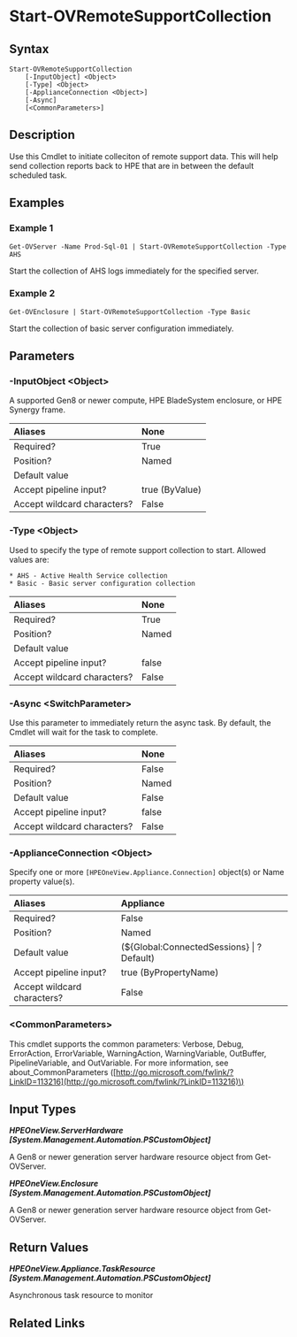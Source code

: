 ﻿---
description: Begin Remote Support collection from endpoints.
---

# Start-OVRemoteSupportCollection

## Syntax

```text
Start-OVRemoteSupportCollection
    [-InputObject] <Object>
    [-Type] <Object>
    [-ApplianceConnection <Object>]
    [-Async]
    [<CommonParameters>]
```

## Description

Use this Cmdlet to initiate colleciton of remote support data.  This will help send collection reports back to HPE that are in between the default scheduled task.

## Examples

###  Example 1 

```text
Get-OVServer -Name Prod-Sql-01 | Start-OVRemoteSupportCollection -Type AHS
```

Start the collection of AHS logs immediately for the specified server.

###  Example 2 

```text
Get-OVEnclosure | Start-OVRemoteSupportCollection -Type Basic
```

Start the collection of basic server configuration immediately.

## Parameters

### -InputObject &lt;Object&gt;

A supported Gen8 or newer compute, HPE BladeSystem enclosure, or HPE Synergy frame.

| Aliases | None |
| :--- | :--- |
| Required? | True |
| Position? | Named |
| Default value |  |
| Accept pipeline input? | true (ByValue) |
| Accept wildcard characters? | False |

### -Type &lt;Object&gt;

Used to specify the type of remote support collection to start.  Allowed values are:

    * AHS - Active Health Service collection
    * Basic - Basic server configuration collection

| Aliases | None |
| :--- | :--- |
| Required? | True |
| Position? | Named |
| Default value |  |
| Accept pipeline input? | false |
| Accept wildcard characters? | False |

### -Async &lt;SwitchParameter&gt;

Use this parameter to immediately return the async task.  By default, the Cmdlet will wait for the task to complete.

| Aliases | None |
| :--- | :--- |
| Required? | False |
| Position? | Named |
| Default value | False |
| Accept pipeline input? | false |
| Accept wildcard characters? | False |

### -ApplianceConnection &lt;Object&gt;

Specify one or more `[HPEOneView.Appliance.Connection]` object(s) or Name property value(s).

| Aliases | Appliance |
| :--- | :--- |
| Required? | False |
| Position? | Named |
| Default value | (${Global:ConnectedSessions} &vert; ? Default) |
| Accept pipeline input? | true (ByPropertyName) |
| Accept wildcard characters? | False |

### &lt;CommonParameters&gt;

This cmdlet supports the common parameters: Verbose, Debug, ErrorAction, ErrorVariable, WarningAction, WarningVariable, OutBuffer, PipelineVariable, and OutVariable. For more information, see about\_CommonParameters \([http://go.microsoft.com/fwlink/?LinkID=113216](http://go.microsoft.com/fwlink/?LinkID=113216)\)

## Input Types

_**HPEOneView.ServerHardware [System.Management.Automation.PSCustomObject]**_

A Gen8 or newer generation server hardware resource object from Get-OVServer.

_**HPEOneView.Enclosure [System.Management.Automation.PSCustomObject]**_

A Gen8 or newer generation server hardware resource object from Get-OVServer.

## Return Values

_**HPEOneView.Appliance.TaskResource [System.Management.Automation.PSCustomObject]**_

Asynchronous task resource to monitor

## Related Links

